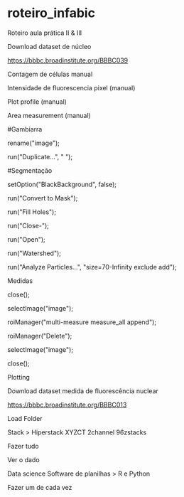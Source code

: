 # roteiro_infabic
Roteiro aula prática II &amp; III

Download dataset de núcleo

https://bbbc.broadinstitute.org/BBBC039

Contagem de células manual

Intensidade de fluorescencia pixel (manual)

Plot profile (manual)

Area measurement (manual)


#Gambiarra

rename("image");

run("Duplicate...", " ");


#Segmentação

setOption("BlackBackground", false);

run("Convert to Mask");

run("Fill Holes");

run("Close-");

run("Open");

run("Watershed");

run("Analyze Particles...", "size=70-Infinity exclude add");


Medidas

close();

selectImage("image");

roiManager("multi-measure measure_all append");

roiManager("Delete");

selectImage("image");

close();



Plotting



Download dataset medida de fluorescência nuclear

https://bbbc.broadinstitute.org/BBBC013

Load Folder

Stack > Hiperstack
	XYZCT
	2channel
	96zstacks


Fazer tudo

Ver o dado

Data science Software de planilhas > R e Python



Fazer um de cada vez

	
